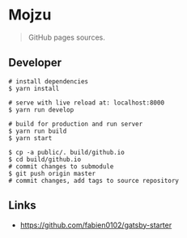 # Mojzu

> GitHub pages sources.

## Developer

```Shell
# install dependencies
$ yarn install

# serve with live reload at: localhost:8000
$ yarn run develop

# build for production and run server
$ yarn run build
$ yarn start

$ cp -a public/. build/github.io
$ cd build/github.io
# commit changes to submodule
$ git push origin master
# commit changes, add tags to source repository
```

## Links

-   <https://github.com/fabien0102/gatsby-starter>
